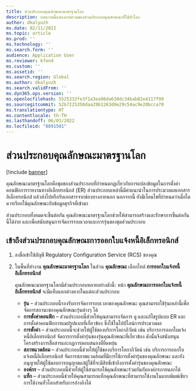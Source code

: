 ```yaml
---
title: ส่วนประกอบคุณลักษณะมาตรฐานโลก
description: บทความนี้แสดงภาพรวมของส่วนประกอบคุณลักษณะที่ใช้ทั่วโลก
author: dkalyuzh
ms.date: 02/11/2022
ms.topic: article
ms.prod: ''
ms.technology: ''
ms.search.form: ''
audience: Application User
ms.reviewer: kfend
ms.custom: ''
ms.assetid: ''
ms.search.region: Global
ms.author: dkalyuzh
ms.search.validFrom: ''
ms.dyn365.ops.version: ''
ms.openlocfilehash: 5525332fe3f1a3ea96da630dc34bab82e4117f99
ms.sourcegitcommit: 52b7225350daa29b1263d8e29c54ac9e20bcca70
ms.translationtype: HT
ms.contentlocale: th-TH
ms.lasthandoff: 06/03/2022
ms.locfileid: "8891501"
---
```

# <a name="globalization-feature-components"></a>ส่วนประกอบคุณลักษณะมาตรฐานโลก

[!include [banner](../includes/banner.md)]

คุณลักษณะมาตรฐานโลกคือชุดของส่วนประกอบที่กําหนดกฎเกี่ยวกับการแปลงข้อมูลในการตั้งค่าคอนฟิกการรายงานทางอิเล็กทรอนิกส์ (ER) ส่วนประกอบเหล่านี้มีคําแนะนําในการประมวลผลเอกสารอิเล็กทรอนิกส์ แล้วส่งไปหรือรับเอกสารจากช่องทางภายนอก นอกจากนี้ ยังมีเงื่อนไขที่กําหนดว่าเมื่อใดควรเรียกใช้คุณลักษณะกับข้อมูลธุรกิจที่เข้ามา

ส่วนประกอบทั้งหมดจะขึ้นต่อกัน คุณลักษณะมาตรฐานโลกช่วยให้สามารถสร้างและรักษาการขึ้นต่อกันนี้ได้ง่าย และเพื่อสนับสนุนการจัดการรอบเวลาและการรุ่นของชุดส่วนประกอบ

## <a name="access-electronic-invoicing-feature-components"></a>เข้าถึงส่วนประกอบคุณลักษณะการออกใบแจ้งหนี้อิเล็กทรอนิกส์ 

1. ลงชื่อเข้าใช้บัญชี Regulatory Configuration Service (RCS) ของคุณ
2. ในพื้นที่ทำงาน **คุณลักษณะมาตรฐานโลก** ในส่วน **คุณลักษณะ** เลือกไทล์ **การออกใบแจ้งหนี้อิเล็กทรอนิกส์**

    คุณลักษณะมาตรฐานโลกมีส่วนประกอบหลายอย่างดังนี้: หน้า **คุณลักษณะการออกใบแจ้งหนี้อิเล็กทรอนิกส์** จะมีแท็บแยกต่างหากในแต่ละส่วนประกอบ

    - **รุ่น** – ส่วนประกอบนี้รองรับการจัดการรอบเวลาของคุณลักษณะ คุณสามารถใช้รุ่นเหล่านี้เพื่อจัดการสถานะของคุณลักษณะรุ่นต่างๆ ได้
    - **การตั้งค่าคอนฟิก** – ส่วนประกอบนี้ช่วยให้คุณสามารถจัดการ ดู และแก้ไขรูปแบบ ER และการตั้งค่าคอนฟิกการแมปรูปแบบที่เกี่ยวข้อง ซึ่งใช้ในไปป์ไลน์การประมวลผล
    - **การตั้งค่า** – ส่วนประกอบนี้จะช่วยให้ผู้ใช้ของบริการโลกาภิวัตน์ เช่น บริการการออกใบแจ้งหนี้อิเล็กทรอนิกส์ จัดการการตั้งค่ารุ่นของรุ่นคุณลักษณะที่เกี่ยวข้อง ดังนั้นจึงสนับสนุนโครงสร้างการสื่อสารและกฎการตอบสนองที่ยืดหยุ่น
    - **สภาพแวดล้อม** – ส่วนประกอบนี้ช่วยให้ผู้ใช้ของบริการโลกาภิวัตน์ เช่น บริการการออกใบแจ้งหนี้อิเล็กทรอนิกส์ จัดการสภาพแวดล้อมที่มีการใช้การตั้งค่ารุ่นของคุณลักษณะ และยังอนุญาตให้ผู้ใช้มอบการอนุญาตแก่ผู้ใช้ที่จะมีสิทธิ์เข้าถึงการตั้งค่ารุ่นของคุณลักษณะ
    - **องค์กร** – ส่วนประกอบนี้ช่วยให้ผู้ใช้สามารถใช้คุณลักษณะร่วมกันกับองค์กรภายนอกได้
    - **แท็ก** – ส่วนประกอบนี้ช่วยให้คุณสามารถแท็กคุณลักษณะที่สามารถใช้งานในแบบพิมพ์เขียวการใช้งานทั่วโลกสำหรับการอ้างอิงได้
